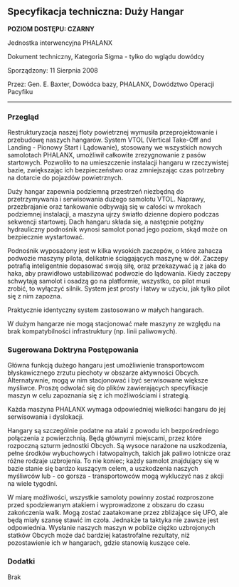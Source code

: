 ## Specyfikacja techniczna: Duży Hangar

**POZIOM DOSTĘPU: CZARNY**

Jednostka interwencyjna PHALANX

Dokument techniczny, Kategoria Sigma - tylko do wglądu dowódcy

Sporządzony: 11 Sierpnia 2008

Przez: Gen. E. Baxter, Dowódca bazy, PHALANX, Dowództwo Operacji
Pacyfiku

------------------------------------------------------------------------

### Przegląd

Restrukturyzacja naszej floty powietrznej wymusiła przeprojektowanie i
przebudowę naszych hangarów. System VTOL (Vertical Take-Off and
Landing - Pionowy Start i Lądowanie), stosowany we wszystkich nowych
samolotach PHALANX, umożliwił całkowite zrezygnowanie z pasów
startowych. Pozwoliło to na umieszczenie instalacji hangaru w
rzeczywistej bazie, zwiększając ich bezpieczeństwo oraz zmniejszając
czas potrzebny na dotarcie do pojazdów powietrznych.

Duży hangar zapewnia podziemną przestrzeń niezbędną do przetrzymywania i
serwisowania dużego samolotu VTOL. Naprawy, przezbrajanie oraz
tankowanie odbywają się w całości w mrokach podziemnej instalacji, a
maszyna ujrzy światło dzienne dopiero podczas sekwencji startowej. Dach
hangaru składa się, a następnie potężny hydrauliczny podnośnik wynosi
samolot ponad jego poziom, skąd może on bezpiecznie wystartować.

Podnośnik wyposażony jest w kilka wysokich zaczepów, o które zahacza
podwozie maszyny pilota, delikatnie ściągających maszynę w dół. Zaczepy
potrafią inteligentnie dopasować swoją siłę, oraz przekazywać ją z jaka
do haka, aby prawidłowo ustabilizować podwozie do lądowania. Kiedy
zaczepy schwytają samolot i osadzą go na platformie, wszystko, co pilot
musi zrobić, to wyłączyć silnik. System jest prosty i łatwy w użyciu,
jak tylko pilot się z nim zapozna.

Praktycznie identyczny system zastosowano w małych hangarach.

W dużym hangarze nie mogą stacjonować małe maszyny ze względu na brak
kompatybilności infrastruktury (np. linii paliwowych).

### Sugerowana Doktryna Postępowania

Główna funkcją dużego hangaru jest umożliwienie transportowcom
błyskawicznego zrzutu piechoty w obszarze aktywności Obcych.
Alternatywnie, mogą w nim stacjonować i być serwisowane większe
myśliwce. Proszę odwołać się do plików zawierających specyfikacje maszyn
w celu zapoznania się z ich możliwościami i strategią.

Każda maszyna PHALANX wymaga odpowiedniej wielkości hangaru do jej
serwisowania i dyslokacji.

Hangary są szczególnie podatne na ataki z powodu ich bezpośredniego
połączenia z powierzchnią. Będą głównymi miejscami, przez które
rozpoczną szturm jednostki Obcych. Są wysoce narażone na uszkodzenia,
pełne środków wybuchowych i łatwopalnych, takich jak paliwo lotnicze
oraz różne rodzaje uzbrojenia. To nie koniec; każdy samolot znajdujący
się w bazie stanie się bardzo kuszącym celem, a uszkodzenia naszych
myśliwców lub - co gorsza - transportowców mogą wykluczyć nas z akcji na
wiele tygodni.

W miarę możliwości, wszystkie samoloty powinny zostać rozproszone przed
spodziewanym atakiem i wyprowadzone z obszaru do czasu zakończenia walk.
Mogą zostać zaatakowane przez zbliżające się UFO, ale będą miały szansę
stawić im czoła. Jednakże ta taktyka nie zawsze jest odpowiednia.
Wysłanie naszych maszyn w pobliże ciężko uzbrojonych statków Obcych może
dać bardziej katastrofalne rezultaty, niż pozostawienie ich w hangarach,
gdzie stanowią kuszące cele.

### Dodatki

Brak